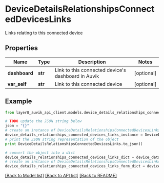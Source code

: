 # DeviceDetailsRelationshipsConnectedDevicesLinks

Links relating to this connected device

## Properties
Name | Type | Description | Notes
------------ | ------------- | ------------- | -------------
**dashboard** | **str** | Link to this connected device&#39;s dashboard in Auvik | [optional] 
**var_self** | **str** | Link to this connected device | [optional] 

## Example

```python
from layer8_auvik_api_client.models.device_details_relationships_connected_devices_links import DeviceDetailsRelationshipsConnectedDevicesLinks

# TODO update the JSON string below
json = "{}"
# create an instance of DeviceDetailsRelationshipsConnectedDevicesLinks from a JSON string
device_details_relationships_connected_devices_links_instance = DeviceDetailsRelationshipsConnectedDevicesLinks.from_json(json)
# print the JSON string representation of the object
print DeviceDetailsRelationshipsConnectedDevicesLinks.to_json()

# convert the object into a dict
device_details_relationships_connected_devices_links_dict = device_details_relationships_connected_devices_links_instance.to_dict()
# create an instance of DeviceDetailsRelationshipsConnectedDevicesLinks from a dict
device_details_relationships_connected_devices_links_form_dict = device_details_relationships_connected_devices_links.from_dict(device_details_relationships_connected_devices_links_dict)
```
[[Back to Model list]](../README.md#documentation-for-models) [[Back to API list]](../README.md#documentation-for-api-endpoints) [[Back to README]](../README.md)


